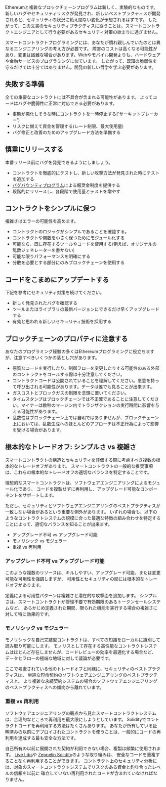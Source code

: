 Ethereumと複雑なブロックチェーンプログラムは新しく、実験的なものです。
新しいバグやセキュリティリスクが発見され、新しいベストプラクティスが開発されると、セキュリティの状況に絶え間ない変化が予想されるはずです。 
したがって、この文書のセキュリティプラクティスに従うことは、スマートコントラクトエンジニアとして行う必要があるセキュリティ対策の始まりに過ぎません。

スマートコントラクトプログラミングには、あなたが慣れ親しんでいたのとは異なるエンジニアリングの考え方が必要です。
障害のコストは高くなる可能性があり、変更は困難な場合があります。Webやモバイル開発よりも、ハードウェアや金融サービスのプログラミングに似ています。
したがって、既知の脆弱性を守るだけでは十分ではありません。開発の新しい哲学を学ぶ必要があります。

## 失敗する準備

全ての重要なコントラクトには不具合が含まれる可能性があります。
よってコードはバグや脆弱性に正常に対応できる必要があります。

  - 事態が悪化しそうな時にコントラクトを一時停止する('サーキットブレーカー')
  - リスクに備えて資金を管理する(レート制限、最大使用量)
  - バグ修正と改善のためのアップグレード方法を準備する

## 慎重にリリースする

本番リリース前にバグを発見できるようにしましょう。

  - コントラクトを徹底的にテストし、新しい攻撃方法が発見された時にテストを追加する
  - [バグバウンティプログラム](software_engineering.md#バグバウンティプログラム)による報奨金制度を提供する
  - 段階的にリリースし、各段階で使用量とテストを増やす

## コントラクトをシンプルに保つ

複雑さはエラーの可能性を高めます。

  - コントラクトのロジックがシンプルであることを確認する。
  - コントラクトや関数を小さく保つためにモジュール化する
  - 可能なら、既に存在するツールやコードを使用する(例えば、オリジナルの乱数ジェネレーターを書かない)
  - 可能な限りパフォーマンスを明確にする
  - 分散を必要とする部分にのみブロックチェーンを使用する


## コードをこまめにアップデートする

下記を参考にセキュリティ対策を続けてください。

  - 新しく発見されたバグを確認する
  - ツールまたはライブラリの最新バージョンにできるだけ早くアップグレードする
  - 有効と思われる新しいセキュリティ技術を採用する

## ブロックチェーンのプロパティに注意する

あなたのプログラミング経験の多くはEthereumプログラミングに役立ちますが、注意すべきいくつかの落とし穴があります。

  - 悪質なコードを実行したり、制御フローを変更したりする可能性のある外部のコントラクトをコールする際は十分注意してください。
  - コントラクトコードは公開されていることを理解してください。悪意を持って呼び出される可能性があります。データは誰でも見ることが出来ます。
  - ガスコストとブロックガスの制限を念頭に置いてください。
  - タイムスタンプはブロックチェーンでは不正確であることに注意してください。マイナーは数秒のマージン内でトランザクションの実行時間に影響を与える可能性があります。
  - 乱数性はブロックチェーン上では自明ではありませんが、ブロックチェーン上においては、乱数生成へのほとんどのアプローチは不正行為によって影響を受ける場合があります。

## 根本的なトレードオフ: シンプルさ vs 複雑さ

スマートコントラクトの構造とセキュリティを評価する際に考慮すべき複数の根本的なトレードオフがあります。
スマートコントラクトの一般的な推奨事項は、これらの根本的なトレードオフの適切なバランスを特定することです。

理想的なスマートコントラクトは、ソフトウェアエンジニアリングによるモジュール化であり、
コードを複製せずに再利用し、アップグレード可能なコンポーネントをサポートします。

ただし、セキュリティとソフトウェアエンジニアリングのベストプラクティスが一致しない場合があるという重要な例外があります。
いずれの場合も、以下のようなコントラクトシステムの規模に合った最適な特徴の組み合わせを特定することによって、適切なバランスを知ることが出来ます。

- アップグレード不可 vs アップグレード可能
- モノリシック vs モジュラー
- 重複 vs 再利用

### アップグレード不可 vs アップグレード可能

このような複数のリソースは、キルしやすい、アップグレード可能、または変更可能な可用性を強調しますが、
可用性とセキュリティの間には根本的なトレードオフがあります。

定義による可用性パターンは複雑さと潜在的な攻撃面を追加します。
シンプルさは、スマートコントラクトが管理不要で有効期限のあるトークンセールシステムなど、
あらかじめ定義された期間、限られた機能を実行する場合の複雑さに対して特に効果的です。

### モノリシック vs モジュラー

モノリシックな自己完結型コントラクトは、すべての知識をローカルに識別して読み取り可能にします。
モノリスとして存在する高性能なコントラクトシステムはほとんど存在しませんが、コードレビューの効率を最適化する場合など、
データとフローの極端な地域に対して議論が必要です。

ここで考慮されている他のトレードオフと同様に、セキュリティのベストプラクティスは、
単純な短命契約のソフトウェアエンジニアリングのベストプラクティスと、
より複雑な永続契約システムの場合のソフトウェアエンジニアリングのベストプラクティスへの傾向から離れています。

### 重複 vs 再利用

ソフトウェアエンジニアリングの観点から見たスマートコントラクトシステムは、合理的なところで再利用を最大限にしようとしています。
Solidityでコントラクトコードを再利用する方法はたくさんあります。
あなたが所有している証明済みの以前にデプロイされたコントラクトを使うことは、一般的にコードの再利用を達成する最も安全な方法です。

自己所有の以前に展開された契約が利用できない場合、複製は頻繁に使用されます。
[Live Libs](https://github.com/ConsenSys/live-libs)や
[Zeppelin Solidity](https://github.com/OpenZeppelin/zeppelin-solidity)のような取り組みは、
安全なコードを重複することなく再利用することができます。
コントラクト上のセキュリティ分析には、対象のスマートコントラクトシステムでリスクのある資金と釣り合ったレベルの信頼を以前に
確立していない再利用されたコードが含まれていなければなりません。